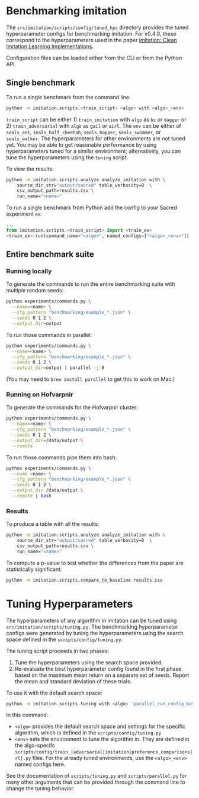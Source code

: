 # Benchmarking imitation

The `src/imitation/scripts/config/tuned_hps` directory provides the tuned hyperparameter configs for benchmarking imitation. For v0.4.0, these correspond to the hyperparameters used in the paper [imitation: Clean Imitation Learning Implementations](https://arxiv.org/abs/2211.11972).

Configuration files can be loaded either from the CLI or from the Python API.

## Single benchmark

To run a single benchmark from the command line:

```bash
python -m imitation.scripts.<train_script> <algo> with <algo>_<env>
```
`train_script` can be either 1) `train_imitation` with `algo` as `bc` or `dagger` or 2) `train_adversarial`  with `algo` as `gail` or `airl`. The `env` can be either of `seals_ant`, `seals_half_cheetah`, `seals_hopper`, `seals_swimmer`, or `seals_walker`. The hyperparameters for other environments are not tuned yet. You may be able to get reasonable performance by using hyperparameters tuned for a similar environment; alternatively, you can tune the hyperparameters using the `tuning` script.

To view the results:

```bash
python -m imitation.scripts.analyze analyze_imitation with \
    source_dir_str="output/sacred" table_verbosity=0  \
    csv_output_path=results.csv \
    run_name="<name>"
```

To run a single benchmark from Python add the config to your Sacred experiment `ex`:

```python
...
from imitation.scripts.<train_script> import <train_ex>
<train_ex>.run(command_name="<algo>", named_configs=["<algo>_<env>"])
```

## Entire benchmark suite

### Running locally

To generate the commands to run the entire benchmarking suite with multiple random seeds:

```bash
python experiments/commands.py \
  --name=<name> \
  --cfg_pattern "benchmarking/example_*.json" \
  --seeds 0 1 2 \
  --output_dir=output
```

To run those commands in parallel:

```bash
python experiments/commands.py \
  --name=<name> \
  --cfg_pattern "benchmarking/example_*.json" \
  --seeds 0 1 2 \
  --output_dir=output | parallel -j 8
```

(You may need to `brew install parallel` to get this to work on Mac.)

### Running on Hofvarpnir

To generate the commands for the Hofvarpnir cluster:

```bash
python experiments/commands.py \
  --name=<name> \
  --cfg_pattern "benchmarking/example_*.json" \
  --seeds 0 1 2 \
  --output_dir=/data/output \
  --remote
```

To run those commands pipe them into bash:

```bash
python experiments/commands.py \
  --name <name> \
  --cfg_pattern "benchmarking/example_*.json" \
  --seeds 0 1 2 \
  --output_dir /data/output \
  --remote | bash
```

### Results

To produce a table with all the results:

```bash
python -m imitation.scripts.analyze analyze_imitation with \
    source_dir_str="output/sacred" table_verbosity=0  \
    csv_output_path=results.csv \
    run_name="<name>"
```

To compute a p-value to test whether the differences from the paper are statistically significant:

```bash
python -m imitation.scripts.compare_to_baseline results.csv
```
# Tuning Hyperparameters

The hyperparameters of any algorithm in imitation can be tuned using `src/imitation/scripts/tuning.py`.
The benchmarking hyperparameter configs were generated by tuning the hyperparameters using
the search space defined in the `scripts/config/tuning.py`.

The tuning script proceeds in two phases:
1. Tune the hyperparameters using the search space provided.
2. Re-evaluate the best hyperparameter config found in the first phase based on the maximum mean return on a separate set of seeds. Report the mean and standard deviation of these trials.

To use it with the default search space:
```bash
python -m imitation.scripts.tuning with <algo> 'parallel_run_config.base_named_configs=["<env>"]'
```

In this command:
- `<algo>` provides the default search space and settings for the specific algorithm, which is defined in the `scripts/config/tuning.py`
- `<env>` sets the environment to tune the algorithm in. They are defined in the algo-specifc `scripts/config/train_[adversarial|imitation|preference_comparisons|rl].py` files. For the already tuned environments, use the `<algo>_<env>` named configs here.

See the documentation of `scripts/tuning.py` and `scripts/parallel.py` for many other arguments that can be
provided through the command line to change the tuning behavior.
